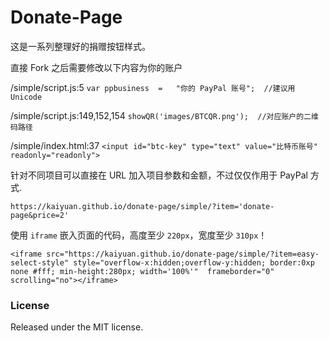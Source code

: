 # Donate-Page

这是一系列整理好的捐赠按钮样式。

直接 Fork 之后需要修改以下内容为你的账户



  /simple/script.js:5  `var ppbusiness	=	"你的 PayPal 账号";  //建议用Unicode`

  /simple/script.js:149,152,154 `showQR('images/BTCQR.png');  //对应账户的二维码路径`

  /simple/index.html:37 `<input id="btc-key" type="text" value="比特币账号" readonly="readonly">`



针对不同项目可以直接在 URL 加入项目参数和金额，不过仅仅作用于 PayPal 方式.

`https://kaiyuan.github.io/donate-page/simple/?item='donate-page&price=2'`



使用 `iframe` 嵌入页面的代码，高度至少 `220px`，宽度至少 `310px`！

``` 
<iframe src="https://kaiyuan.github.io/donate-page/simple/?item=easy-select-style" style="overflow-x:hidden;overflow-y:hidden; border:0xp none #fff; min-height:280px; width='100%'"  frameborder="0" scrolling="no"></iframe>
```



### License

Released under the MIT license.